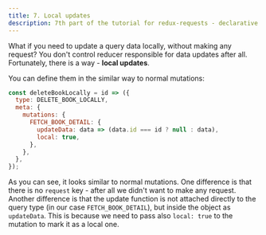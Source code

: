 ```yaml
---
title: 7. Local updates
description: 7th part of the tutorial for redux-requests - declarative AJAX requests and automatic network state management for single-page applications
---
```


What if you need to update a query data locally, without making any request? You
don't control reducer responsible for data updates after all. Fortunately, there is a way - **local updates**.

You can define them in the similar way to normal mutations:

```js
const deleteBookLocally = id => ({
  type: DELETE_BOOK_LOCALLY,
  meta: {
    mutations: {
      FETCH_BOOK_DETAIL: {
        updateData: data => (data.id === id ? null : data),
        local: true,
      },
    },
  },
});
```

As you can see, it looks similar to normal mutations. One difference is that there
is no `request` key - after all we didn't want to make any request. Another difference is
that the update function is not attached directly to the query type (in our case `FETCH_BOOK_DETAIL`),
but inside the object as `updateData`. This is because we need to pass also `local: true`
to the mutation to mark it as a local one.
